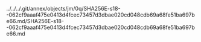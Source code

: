 ../../../.git/annex/objects/jm/0q/SHA256E-s18--062cf9aaaf475e0413d4fcec73457d3dbae020cd048cdb69a68fe51ba697be66.md/SHA256E-s18--062cf9aaaf475e0413d4fcec73457d3dbae020cd048cdb69a68fe51ba697be66.md